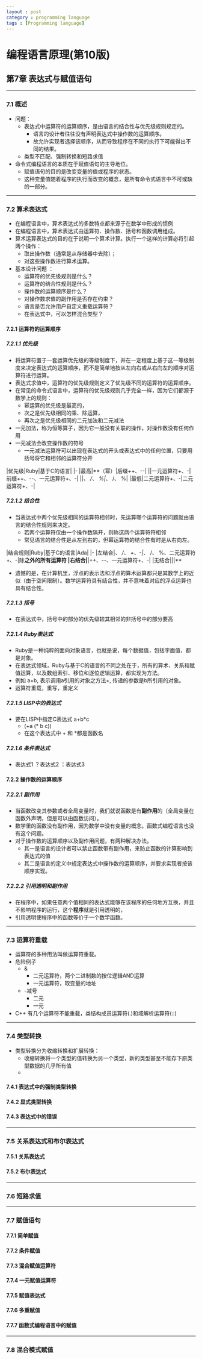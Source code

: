 ```yaml
---
layout : post
category : programming language
tags : [Programming language]
---
```


# 编程语言原理(第10版)  


## 第7章 表达式与赋值语句

---

### 7.1 概述

* 问题：
	*  表达式中运算符的运算顺序，是由语言的结合性与优先级规则规定的。
		* 语言的设计者往往没有声明表达式中操作数的运算顺序。
		* 故允许实现者选择该顺序，从而导致程序在不同的执行下可能得出不同的结果。
	* 类型不匹配、强制转换和短路求值
* 命令式编程语言的本质在于赋值语句的主导地位。
	* 赋值语句的目的是改变变量的值或程序的状态。
	* 这种变量值随着程序的执行而改变的概念，是所有命令式语言中不可或缺的一部分。	

---

### 7.2 算术表达式

*  在编程语言中，算术表达式的多数特点都来源于在数学中形成的惯例
*  在编程语言中，算术表达式由运算符、操作数、括号和函数调用组成。
*  算术运算表达式的目的在于说明一个算术计算。执行一个这样的计算必将引起两个操作：
	* 取出操作数（通常是从存储器中去除）；
	* 对这些操作数进行算术运算。
* 基本设计问题 ：
	* 运算符的优先级规则是什么？
	* 运算符的结合性规则是什么？
	* 操作数的运算顺序是什么？
	* 对操作数求值的副作用是否存在约束？
	* 语言是否允许用户自定义重载运算符？
	* 在表达式中，可以怎样混合类型？ 

#### 7.2.1 运算符的运算顺序

##### 7.2.1.1 优先级

*  将运算符置于一套运算优先级的等级制度下，并在一定程度上基于这一等级制度来决定表达式的运算顺序，而不是简单地按从左向右或从右向左的顺序对运算符进行运算。
*  表达式求值中，运算符的优先级规则定义了优先级不同的运算符的运算顺序。
*  在常见的命令式语言中，运算符的优先级规则几乎完全一样，因为它们都源于数学上的规则：
	* 幂运算的优先级是最高的，
	* 次之是优先级相同的乘、除运算，
	* 再次之是优先级相同的二元加法和二元减法 
* 一元加法，称为恒等算子，因为它一般没有关联的操作，对操作数没有任何作用
* 一元减法会改变操作数的符号
	* 一元减法运算符可以出现在表达式的开头或表达式中的任何位置，只要用括号将它和相邻的运算符分开 

|优先级|Ruby|基于C的语言|
|-
|最高|**（幂）|后缀++、--|
||一元运算符+、-|前缀++、--、一元运算符+、-|
||*、 /、 %|*、 /、 %|
|最低|二元运算符+、-|二元运算符+、-|

##### 7.2.1.2 结合性	

*  当表达式中两个优先级相同的运算符相邻时，先运算哪个运算符的问题就由语言的结合性规则来决定。
	* 若两个运算符仅由一个操作数隔开，则称这两个运算符符相邻
	* 常见语言的结合性是从左到右的，但幂运算符的结合性有时是从右向左。

|结合规则|Ruby|基于C的语言|Ada|
|-
|左结合|*、 /、 +、-|*、 /、 %、二元运算符+、-|除**之外的所有运算符
|右结合|**|++、--、一元运算符+、-|
|无结合|||**

*  遗憾的是，在计算机里，浮点的表示法和浮点的算术运算都只是其数学上的近似（由于空间限制）。数学运算符具有结合性，并不意味着对应的浮点运算也具有结合性。

##### 7.2.1.3 括号

* 在表达式中，括号中的部分的优先级较其相邻的非括号中的部分要高	

##### 7.2.1.4 Ruby表达式

*  Ruby是一种纯粹的面向对象语言，也就是说，每个数据值，包括字面值，都是对象。
* 在表达式领域，Ruby与基于C的语言的不同之处在于，所有的算术、关系和赋值运算，以及数组索引、移位和逐位逻辑运算，都实现为方法。
* 例如 a+b, 表示调用a引用的对象之方法+, 传递的参数是b所引用的对象。
* 运算符重载，重写，重定义

##### 7.2.1.5 LISP中的表达式

*  要在LISP中指定C表达式 a+b*c
	* (+a (* b c))
	* 在这个表达式中 + 和 *都是函数名

##### 7.2.1.6 条件表达式

*  表达式1 ？表达式2 ：表达式3

#### 7.2.2 操作数的运算顺序

##### 7.2.2.1 副作用

*  当函数改变其参数或者全局变量时，我们就说函数是有**副作用**的（全局变量在函数外声明，但是可以由函数访问）。
*  数学里的函数没有副作用，因为数学中没有变量的概念。函数式编程语言也没有这个问题。
*  对于操作数的运算顺序以及副作用问题，有两种解决办法。
	* 其一是语言的设计者可以禁止函数带有副作用，来防止函数的计算影响到表达式的值
	* 其二是语言的定义中规定表达式中操作数的运算顺序，并要求实现者按该顺序实现。

##### 7.2.2.2 引用透明和副作用

*  在程序中，如果任意两个值相同的表达式能够在该程序的任何地方互换，并且不影响程序的运行，这个**程序**就是引用透明的，
*  引用透明使程序中的函数等价于一个数学函数。

---

### 7.3 运算符重载

*  运算符的多种用法叫做运算符重载。
*  危险例子
	* & 
		* 二元运算符，两个二进制数的按位逻辑AND运算
		* 一元运算符，取变量的地址
	* -减号
		*  二元
		* 一元
* C++ 有几个运算符不能重载，类结构成员运算符(.)和域解析运算符(::)

---

### 7.4 类型转换

*  类型转换分为收缩转换和扩展转换：
	* 收缩转换将一个类型的值转换为另一个类型，新的类型甚至不能存下原类型数据的几乎所有值
	* 

#### 7.4.1 表达式中的强制类型转换

#### 7.4.2 显式类型转换

#### 7.4.3 表达式中的错误

---

### 7.5 关系表达式和布尔表达式

#### 7.5.1 关系表达式

#### 7.5.2 布尔表达式

---

### 7.6 短路求值

---

### 7.7 赋值语句

#### 7.7.1 简单赋值

#### 7.7.2 条件赋值

#### 7.7.3 混合赋值运算符

#### 7.7.4 一元赋值运算符

#### 7.7.5 赋值表达式

#### 7.7.6 多重赋值

#### 7.7.7 函数式编程语言中的赋值


---

### 7.8 混合模式赋值
